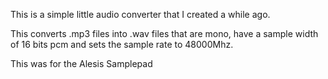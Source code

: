 This is a simple little audio converter that I created a while ago.

This converts .mp3 files into .wav files that are mono, have a sample width of 16 bits pcm and sets the sample rate to 48000Mhz. 

This was for the Alesis Samplepad
